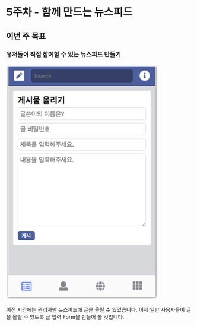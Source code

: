 # 5주차 - 함께 만드는 뉴스피드

## 이번 주 목표

### 유저들이 직접 참여할 수 있는 뉴스피드 만들기

![&#xC720;&#xC800;&#xB4E4;&#xC774; &#xAE00;&#xC744; &#xC4F0;&#xACE0; &#xC62C;&#xB9B4; &#xC218; &#xC788;&#xAC8C; &#xB9CC;&#xB4E4;&#xAE30;](../.gitbook/assets/image%20%2871%29.png)

이전 시간에는 관리자만 뉴스피드에 글을 올릴 수 있었습니다. 이제 일반 사용자들이 글을 올릴 수 있도록 글 입력 Form을 만들어 볼 것입니다.

